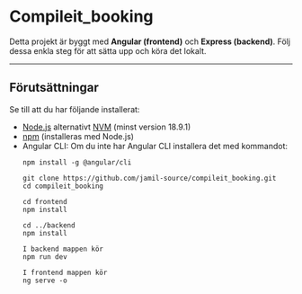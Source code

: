 # Compileit_booking

Detta projekt är byggt med **Angular (frontend)** och **Express (backend)**. Följ dessa enkla steg för att sätta upp och köra det lokalt.

---

## Förutsättningar

Se till att du har följande installerat:
- [Node.js](https://nodejs.org/) alternativt [NVM](https://github.com/coreybutler/nvm-windows) (minst version 18.9.1)
- [npm](https://www.npmjs.com/) (installeras med Node.js)
- Angular CLI: Om du inte har Angular CLI installera det med kommandot:
  ```
  npm install -g @angular/cli

  git clone https://github.com/jamil-source/compileit_booking.git
  cd compileit_booking

  cd frontend
  npm install

  cd ../backend
  npm install

  I backend mappen kör
  npm run dev

  I frontend mappen kör
  ng serve -o

